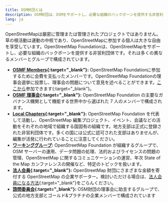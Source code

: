 ```yaml
---
title: OSM財団とは
description: OSM財団は、OSMをサポートし、必要な組織のバックボーンを提供する非営利団体です.
lang: ja
---
```


OpenStreetMapは厳密に管理または管理されたプロジェクトではありません。草の根活動は運動の中核であり、OpenStreetMapに参加する個人は大きな自由を享受しています。OpenStreetMap Foundationは、OpenStreetMapをサポートし、必要な組織のバックボーンを提供する非営利団体です。それは多くの異なるメンバーとグループで構成されています。

* **[OSMF Members](https://wiki.osmfoundation.org/wiki/Membership){:target="_blank"}:** OpenStreetMap Foundationに参加するために会費を支払ったメンバーです。OpenStreetMap Foundationの理事会選挙に投票し、理事会の問題について意見を述べることができます。[ここから](https://wiki.osmfoundation.org/wiki/Membership)参加できます{:target="_blank"}。
* **[OSMF 理事会](https://wiki.osmfoundation.org/wiki/Officers_%26_Board){:target="_blank"}:** OpenStreetMap Foundation の主要なガバナンス機関として機能する世界中から選ばれた 7 人のメンバーで構成されます。
* **[Local Chapters](https://wiki.osmfoundation.org/wiki/Local_Chapters){:target="_blank"}:** OpenStreetMap Foundation を代表して活動し、OpenStreetMap 編集プロジェクト、イベント、会議などの活動をそれぞれの地域で組織する国固有の組織です。地方支部は正式に登録された非営利団体です。多くの国には公式に認可された支部はありませんが、編集が活発に行われていることに注意してください。
* **[ワーキンググループ](/about-osm-community/working-groups.md):** OpenStreetMap Foundation が組織するグループで、OSM サーバーの運用、データ問題の処理、法的およびライセンスの問題の管理、OpenStreetMap に関するコミュニケーションの運営、年次 State of the Map カンファレンスの開催など、特定のトピックを扱います。
* **[法人会員](https://wiki.osmfoundation.org/wiki/Corporate_Members){:target="_blank"}:** OpenStreetMap 財団にさまざまな金額を寄付する OpenStreetMap の企業サポーター。検討いただける場合は、[法人会員になる方法](https://wiki.osmfoundation.org/wiki/Join_as_a_corporate_member){:target="_blank"}をごらんください。
* **[諮問委員会](https://wiki.osmfoundation.org/wiki/Advisory_Board){:target="_blank"}:** OSM財団の理事会に助言するグループで、公式の地方支部とゴールド&プラチナの企業メンバーで構成されています
